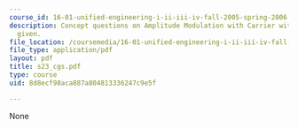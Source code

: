 ```yaml
---
course_id: 16-01-unified-engineering-i-ii-iii-iv-fall-2005-spring-2006
description: Concept questions on Amplitude Modulation with Carrier with their answers
  given.
file_location: /coursemedia/16-01-unified-engineering-i-ii-iii-iv-fall-2005-spring-2006/8d8ecf98aca887a804813336247c9e5f_s23_cgs.pdf
file_type: application/pdf
layout: pdf
title: s23_cgs.pdf
type: course
uid: 8d8ecf98aca887a804813336247c9e5f

---
```

None